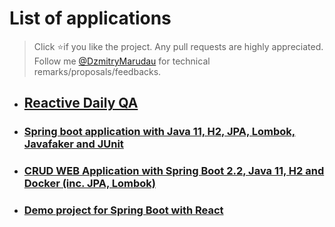 # List of applications

> Click :star:if you like the project. Any pull requests are highly appreciated. 
Follow me [@DzmitryMarudau](https://twitter.com/DzmitryMarudau) for technical remarks/proposals/feedbacks.

* ## [Reactive Daily QA](../master/reactive-daily-qa)

* ### [Spring boot application with Java 11, H2, JPA, Lombok, Javafaker and JUnit](../master/springboot22-java11-h2)

* ### [CRUD WEB Application with Spring Boot 2.2, Java 11, H2 and Docker (inc. JPA, Lombok)](../master/crud-web-app)

* ### [Demo project for Spring Boot with React](../master/react-sample)
